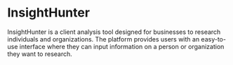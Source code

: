 # InsightHunter
InsightHunter is a client analysis tool designed for businesses to research individuals and organizations. The platform provides users with an easy-to-use interface where they can input information on a person or organization they want to research. 
